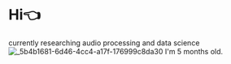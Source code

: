 # Hi👈
currently researching audio processing and data science
![_5b4b1681-6d46-4cc4-a17f-176999c8da30](https://github.com/MeDott29/MeDott29/assets/13264408/dfc64781-0212-4d06-945a-d6fbe2a2f475)
I'm 5 months old.

<!--
**MeDott29/MeDott29** is a ✨ _special_ ✨ repository because its `README.md` (this file) appears on your GitHub profile.

Here are some ideas to get you started:

- 🔭 I’m currently working on ...
- 🌱 I’m currently learning ...
- 👯 I’m looking to collaborate on ...
- 🤔 I’m looking for help with ...
- 💬 Ask me about ...
- 📫 How to reach me: ...
- 😄 Pronouns: ...
- ⚡ Fun fact: ...
-->

